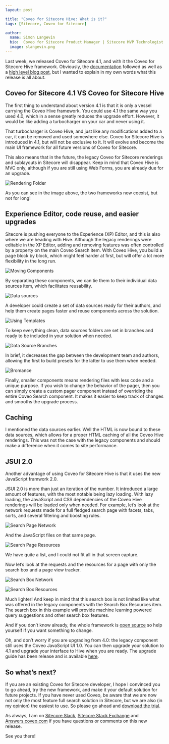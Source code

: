 ```yaml
---
layout: post

title: "Coveo for Sitecore Hive: What is it?"
tags: [Sitecore, Coveo for Sitecore]

author:
  name: Simon Langevin
  bio:  Coveo for Sitecore Product Manager | Sitecore MVP Technologist 2017
  image: slangevin.png
---
```


Last week, we released Coveo for Sitecore 4.1, and with it the Coveo for Sitecore Hive framework. Obviously, the [documentation](https://developers.coveo.com/x/FYc9Ag) followed as well as a [high level blog post](http://blog.coveo.com/making-website-personalization-easier-with-the-new-coveo-for-sitecore-hive-framework/), but I wanted to explain in my own words what this release is all about.

<!-- more -->

## Coveo for Sitecore 4.1 VS Coveo for Sitecore Hive

The first thing to understand about version 4.1 is that it is only a vessel carrying the Coveo Hive framework. You could use 4.1 the same way you used 4.0, which in a sense greatly reduces the upgrade effort. However, it would be like adding a turbocharger on your car and never using it.

That turbocharger is Coveo Hive, and just like any modifications added to a car, it can be removed and used somewhere else. Coveo for Sitecore Hive is introduced in 4.1, but will not be exclusive to it. It will evolve and become the main UI framework for all future versions of Coveo for Sitecore.

This also means that in the future, the legacy Coveo for Sitecore renderings and sublayouts in Sitecore will disappear. Keep in mind that Coveo Hive is MVC only, although if you are still using Web Forms, you are already due for an upgrade.

![Rendering Folder](/images/coveoforsitecorehive/renderingfolder.png)

As you can see in the image above, the two frameworks now coexist, but not for long!

## Experience Editor, code reuse, and easier upgrades

Sitecore is pushing everyone to the Experience (XP) Editor, and this is also where we are heading with Hive. Although the legacy renderings were editable in the XP Editor, adding and removing features was often controlled by a property on the main Coveo Search item.
With Coveo Hive, you build a page block by block, which might feel harder at first, but will offer a lot more flexibility in the long run.

![Moving Components](/images/coveoforsitecorehive/movingcomponents.gif)

By separating these components, we can tie them to their individual data sources item, which facilitates reusability.

![Data sources](/images/coveoforsitecorehive/datasources.png)

A developer could create a set of data sources ready for their authors, and help them create pages faster and reuse components across the solution.

![Using Templates](/images/coveoforsitecorehive/usingtemplates.gif)

To keep everything clean, data sources folders are set in branches and ready to be included in your solution when needed.

![Data Source Branches](/images/coveoforsitecorehive/branches.png)

In brief, it decreases the gap between the development team and authors, allowing the first to build presets for the latter to use them when needed.

![Bromance](/images/coveoforsitecorehive/bromance.png)

Finally, smaller components means rendering files with less code and a unique purpose. If you wish to change the behavior of the pager, then you can simply create a custom pager component instead of overriding the entire Coveo Search component. It makes it easier to keep track of changes and smooths the upgrade process.

## Caching

I mentioned the data sources earlier. Well the HTML is now bound to these data sources, which allows for a proper HTML caching of all the Coveo Hive renderings.
This was not the case with the legacy components and should make a difference when it comes to site performance.

## JSUI 2.0

Another advantage of using Coveo for Sitecore Hive is that it uses the new JavaScript framwork 2.0.

JSUI 2.0 is more than just an iteration of the number. It introduced a large amount of features, with the most notable being lazy loading. With lazy loading, the JavaScript and CSS dependencies of the Coveo Hive renderings will be loaded only when needed. For example, let’s look at the network requests made for a full fledged search page with facets, tabs, sorts, and several filtering and boosting rules.

![Search Page Network](/images/coveoforsitecorehive/lazysearchpage.png)

And the JavaScript files on that same page.

![Search Page Resources](/images/coveoforsitecorehive/lazysearchpageresources.png)

We have quite a list, and I could not fit all in that screen capture.

Now let’s look at the requests and the resources for a page with only the search box and a page view tracker.

![Search Box Network](/images/coveoforsitecorehive/lazysearchbox.png)

![Search Box Resources](/images/coveoforsitecorehive/lazysearchboxresources.png)

Much lighter! And keep in mind that this search box is not limited like what was offered in the legacy components with the Search Box Resources item. The search box in this example will provide machine learning powered query suggestions and other search box features.

And if you don’t know already, the whole framework is [open source](https://github.com/coveo/search-ui) so help yourself if you want something to change.

Oh, and don’t worry if you are upgrading from 4.0: the legacy component still uses the Coveo JavaScript UI 1.0. You can then upgrade your solution to 4.1 and upgrade your interface to Hive when you are ready. The upgrade guide has been release and is available [here](https://developers.coveo.com/x/QIY9Ag).

## So what’s next?

If you are an existing Coveo for Sitecore developer, I hope I convinced you to go ahead, try the new framework, and make it your default solution for future projects.
If you have never used Coveo, be aware that we are now not only the most feature full search solution in Sitecore, but we are also (in my opinion) the easiest to use.
So please go ahead and [download the trial](https://www.coveo.com/en/solutions/coveo-for-sitecore/download).

As always, I am on [Sitecore Slack](https://sitecorechat.slack.com), [Sitecore Stack Exchange](https://sitecore.stackexchange.com/) and [Answers.coveo.com](https://answers.coveo.com/index.html) if you have questions or comments on this new release.

See you there!
